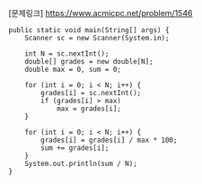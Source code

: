 [문제링크] https://www.acmicpc.net/problem/1546

	public static void main(String[] args) {
		Scanner sc = new Scanner(System.in);

		int N = sc.nextInt();
		double[] grades = new double[N];
		double max = 0, sum = 0;

		for (int i = 0; i < N; i++) {
			grades[i] = sc.nextInt();
			if (grades[i] > max)
				max = grades[i];
		}

		for (int i = 0; i < N; i++) {
			grades[i] = grades[i] / max * 100;
			sum += grades[i];
		}
		System.out.println(sum / N);
	}
